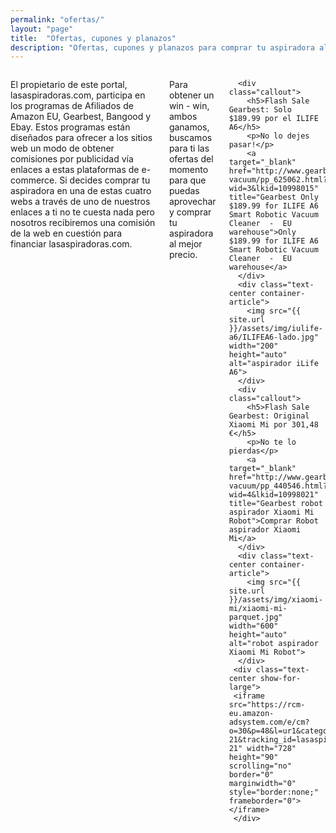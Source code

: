 ```yaml
---
permalink: "ofertas/"
layout: "page"
title:  "Ofertas, cupones y planazos"
description: "Ofertas, cupones y planazos para comprar tu aspiradora al mejor precio"
---
```

<main>
  <body>
    <div class="row intro">
      <div class="small-12 columns">
      <p class="lead">
        El propietario de este portal, lasaspiradoras.com, participa en los programas de Afiliados de Amazon EU, Gearbest, Bangood y Ebay. Estos programas están diseñados para ofrecer a los sitios web un modo de obtener comisiones por publicidad vía enlaces a estas plataformas de e-commerce. Si decides comprar tu aspiradora en una de estas cuatro webs a través de uno de nuestros enlaces a ti no te cuesta nada pero nosotros recibiremos una comisión de la web en cuestión para financiar lasaspiradoras.com.
      </p>
      <p class="lead">
        Para obtener un win - win, ambos ganamos, buscamos para ti las ofertas del momento para que puedas aprovechar y comprar tu aspiradora al mejor precio.
      </p>

      <div class="callout">
        <h5>Flash Sale Gearbest: Solo $189.99 por el ILIFE A6</h5>
        <p>No lo dejes pasar!</p>
        <a target="_blank" href="http://www.gearbest.com/robot-vacuum/pp_625062.html?wid=3&lkid=10998015" title="Gearbest Only $189.99 for ILIFE A6 Smart Robotic Vacuum Cleaner  -  EU warehouse">Only $189.99 for ILIFE A6 Smart Robotic Vacuum Cleaner  -  EU warehouse</a>
      </div>
      <div class="text-center container-article">
        <img src="{{ site.url }}/assets/img/iulife-a6/ILIFEA6-lado.jpg" width="200" height="auto" alt="aspirador iLife A6">
      </div>
      <div class="callout">
        <h5>Flash Sale Gearbest: Original Xiaomi Mi por 301,48 €</h5>
        <p>No te lo pierdas</p>
        <a target="_blank" href="http://www.gearbest.com/robot-vacuum/pp_440546.html?wid=4&lkid=10998021" title="Gearbest robot aspirador Xiaomi Mi Robot">Comprar Robot aspirador Xiaomi Mi</a>
      </div>
      <div class="text-center container-article">
        <img src="{{ site.url }}/assets/img/xiaomi-mi/xiaomi-mi-parquet.jpg" width="600" height="auto" alt="robot aspirador Xiaomi Mi Robot">
      </div>
     <div class="text-center show-for-large">
     <iframe src="https://rcm-eu.amazon-adsystem.com/e/cm?o=30&p=48&l=ur1&category=hogar&banner=02EHMJ8M1XQ7RDH9GQ02&f=ifr&linkID=aeee99b18e8c9de4f6888daf5315e0b5&t=lasaspirad-21&tracking_id=lasaspirad-21" width="728" height="90" scrolling="no" border="0" marginwidth="0" style="border:none;" frameborder="0"></iframe>
     </div>
